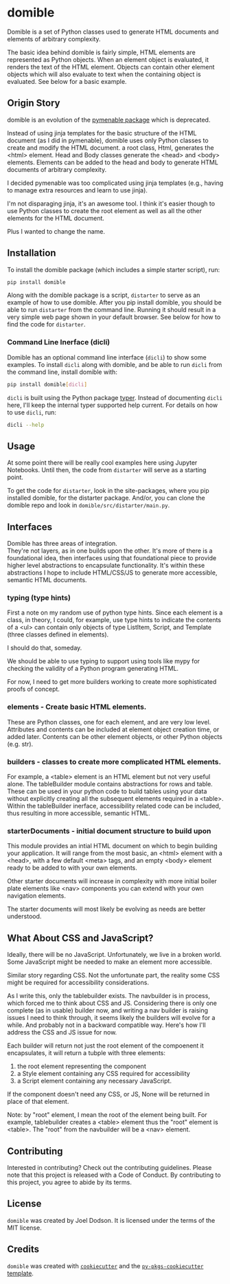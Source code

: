 # domible

Domible is a set of Python classes used to generate HTML documents and elements of arbitrary complexity.

The basic idea behind domible is fairly simple, HTML elements are represented as Python objects.
When an element object is evaluated, it renders the text of the HTML element.
Objects can contain other element objects which will also evaluate to text when the containing object is evaluated.
See below for a basic example.

## Origin Story

domible is an evolution of the
[pymenable package](https://pypi.org/project/pymenable/)
which is deprecated.

Instead of using jinja templates for the basic structure of the HTML document (as I did in pymenable),
domible uses only Python classes to create and modify the HTML document.
a root class, Html, generates the &lt;html> element.
Head and Body classes generate the &lt;head> and &lt;body> elements.
Elements can be added to the head and body to generate HTML documents of arbitrary complexity.

I decided pymenable was too complicated using jinja templates
(e.g., having to manage extra resources and learn to use jinja).

I'm not disparaging jinja, it's an awesome tool.
I think it's easier though to use Python classes to create the root element as well as all the other elements for the HTML document.

Plus I wanted to change the name.

## Installation

To install the domible package (which includes a simple starter script), run:

```bash
pip install domible
```

Along with the domible package is a script, `distarter` to serve as an example of how to use domible.  After you pip install domible, you should be able to run `distarter` from the command line.  Running it should result in a very simple web page shown in your default browser.  See below for how to find the code for `distarter`.

### Command Line Inerface (dicli)

Domible has an optional command line interface (`dicli`) to show some examples.  To install `dicli` along with domible, and be able to run `dicli` from the command line, install domible with:

``` bash
pip install domible[dicli] 
```

`dicli` is built using the Python package
[typer](https://typer.tiangolo.com).
Instead of documenting `dicli` here, I'll keep the internal typer supported help current.
For details on how to use `dicli`, run:

``` bash
dicli --help
```

## Usage

At some point there will be really cool examples here using Jupyter Notebooks.  Until then, the code from `distarter` will serve as a starting point.

To get the code for `distarter`, look in the site-packages, where you pip installed domible, for the distarter package.
And/or, you can clone the domible repo and look in `domible/src/distarter/main.py`.

## Interfaces

Domible has three areas of integration.  
They're not layers, as in one builds upon the other.
It's more of there is a foundational idea,
then interfaces using that foundational piece to provide higher level abstractions to encapsulate functionality.
It's within these abstractions I hope to include HTML/CSS/JS to generate more accessible, semantic HTML documents.

### typing (type hints)
First a note on my random use of python type hints.
Since each element is a class, in theory, I could, for example,
use type hints to indicate the contents of a &lt;ul> can contain only 
objects of type ListItem, Script, and Template (three classes defined in elements).

I should do that, someday.

We should be able to use typing to support using tools like mypy for checking 
the validity of a Python program generating HTML.

For now, I need to get more builders working to 
create more sophisticated proofs of concept.

### elements - Create basic HTML elements.

These are Python classes, one for each element, and are very low level.
Attributes and contents can be included at element object creation time, or added later.
Contents can be other element objects, or other Python objects (e.g. str).

### builders - classes to create more complicated HTML elements.

For example, a &lt;table> element is an HTML element but not very useful alone.
The tableBuilder module contains abstractions for rows and table.
These can be used in your python code to build tables using your data
without explicitly creating all the subsequent elements required in a &lt;table>.
Within the tableBuilder inerface, accessibility related code can be included,
thus resulting in more accessible, semantic HTML.

### starterDocuments - initial document structure to build upon

This module provides an intial HTML document on which to begin building your application.
It will range from the most basic, an &lt;html> element with a 
&lt;head>, with a few default &lt;meta> tags,
and an empty &lt;body> element ready to be added to with your own elements.

Other starter documents will increase in complexity with more initial boiler plate elements
like &lt;nav> components you can extend with your own navigation elements.

The starter documents will most likely be evolving as needs are better understood.

## What About CSS and JavaScript?

Ideally, there will be no JavaScript.
Unfortunately, we live in a broken world.
Some JavaScript might be needed to make an element more accessible.

Similar story regarding CSS.
Not the unfortunate part, the reality some CSS might be required for accessibility considerations.

As I write this, only the tablebuilder exists.
The navbuilder is in process, which forced me to think about CSS and JS.
Considering there is only one complete (as in usable) builder now,
and writing a nav builder is raising issues I need to think through,
it seems likely the builders will evolve for a while.
And probably not in a backward compatible way.
Here's how I'll address the CSS and JS issue for now.

Each builder will return not just the root element of the compoenent it encapsulates,
it will return a tubple with three elements:
1. the root element representing the component
1. a Style element containing any CSS required for accessibility
1. a Script element containing any necessary JavaScript.

If the component doesn't need any CSS, or JS,
None will be returned in place of that element.

Note: by "root" element, I mean the root of the element being built.
For example, tablebuilder creates a &lt;table> element
thus the "root" element is &lt;table>.
The "root" from the navbuilder will be a &lt;nav> element.

## Contributing

Interested in contributing? Check out the contributing guidelines. Please note that this project is released with a Code of Conduct. By contributing to this project, you agree to abide by its terms.

## License

`domible` was created by Joel Dodson. It is licensed under the terms of the MIT license.

## Credits

`domible` was created with
[`cookiecutter`](https://cookiecutter.readthedocs.io/en/latest/)
and the
[`py-pkgs-cookiecutter` template](https://github.com/py-pkgs/py-pkgs-cookiecutter).

